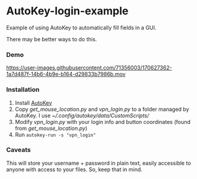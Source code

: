 # AutoKey-login-example
Example of using AutoKey to automatically fill fields in a GUI.

There may be better ways to do this.

### Demo
https://user-images.githubusercontent.com/71356003/170627362-1a7d487f-14b6-4b9e-b164-d29833b7986b.mov

### Installation
1. Install [AutoKey](https://github.com/autokey/autokey)
2. Copy *get_mouse_location.py* and *vpn_login.py* to a folder managed by AutoKey. I use *~/.config/autokey/data/CustomScripts/*
3. Modify *vpn_login.py* with your login info and button coordinates (found from *get_mouse_location.py*)
4. Run `autokey-run -s "vpn_login"`

### Caveats
This will store your username + password in plain text, easily accessible to anyone with access to your files. So, keep that in mind.

